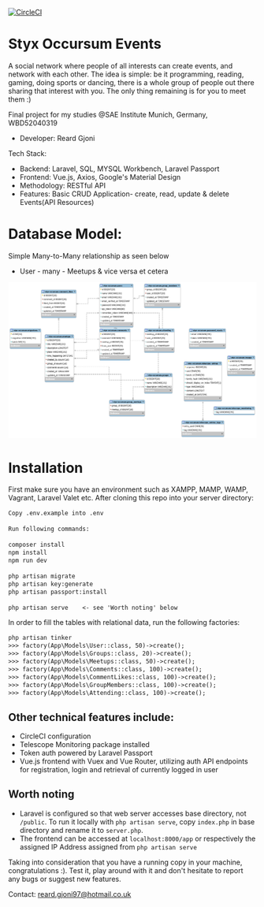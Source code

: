 [![CircleCI]()]()

# Styx Occursum Events
A social network where people of all interests can create events, and network with each other. The idea is simple: be it programming, reading, gaming, doing sports or dancing, there is a whole group of people out there sharing that interest with you. The only thing remaining is for you to meet them :)

Final project for my studies @SAE Institute Munich, Germany, WBD52040319
- Developer: Reard Gjoni

Tech Stack:
- Backend: Laravel, SQL, MYSQL Workbench, Laravel Passport
- Frontend: Vue.js, Axios, Google's Material Design
- Methodology: RESTful API
- Features: Basic CRUD Application- create, read, update & delete Events(API Resources)

# Database Model:
Simple Many-to-Many relationship as seen below
- User - many - Meetups & vice versa et cetera

![Image](resources/img/Relational%20Data%20Model.png)


# Installation

First make sure you have an environment such as XAMPP, MAMP, WAMP, Vagrant, Laravel Valet etc.
After cloning this repo into your server directory:

```
Copy .env.example into .env

Run following commands:

composer install
npm install
npm run dev

php artisan migrate
php artisan key:generate
php artisan passport:install

php artisan serve    <- see 'Worth noting' below
```

In order to fill the tables with relational data, run the following factories:

```
php artisan tinker
>>> factory(App\Models\User::class, 50)->create();
>>> factory(App\Models\Groups::class, 20)->create();
>>> factory(App\Models\Meetups::class, 50)->create();
>>> factory(App\Models\Comments::class, 100)->create();
>>> factory(App\Models\CommentLikes::class, 100)->create();
>>> factory(App\Models\GroupMembers::class, 100)->create();
>>> factory(App\Models\Attending::class, 100)->create();
```

## Other technical features include:
- CircleCI configuration
- Telescope Monitoring package installed
- Token auth powered by Laravel Passport
- Vue.js frontend with Vuex and Vue Router, utilizing auth API endpoints for registration, login and retrieval of currently logged in user 

## Worth noting
- Laravel is configured so that web server accesses base directory, not `/public`. To run it locally with `php artisan serve`, copy `index.php` in base directory and rename it to `server.php`.
- The frontend can be accessed at `localhost:8000/app` or respectively the assigned IP Address assigned from ```php artisan serve```

Taking into consideration that you have a running copy in your machine, congratulations :). Test it, play around with it and don't hesitate to report any bugs or suggest new features.

Contact: reard.gjoni97@hotmail.co.uk